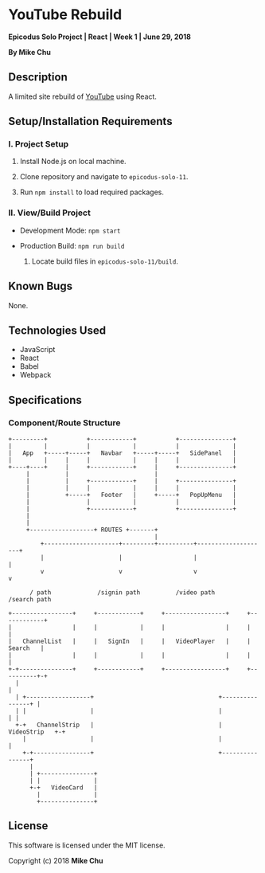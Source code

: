 # YouTube Rebuild

**Epicodus Solo Project | React | Week 1 | June 29, 2018**

**By Mike Chu**

## Description

A limited site rebuild of [YouTube](https://www.youtube.com/) using React.

## Setup/Installation Requirements

### I. Project Setup

1. Install Node.js on local machine.

2. Clone repository and navigate to `epicodus-solo-11`.

3. Run `npm install` to load required packages.

### II. View/Build Project

- Development Mode: `npm start`

- Production Build: `npm run build`

  1. Locate build files in `epicodus-solo-11/build`.

## Known Bugs

None.

## Technologies Used

- JavaScript
- React
- Babel
- Webpack

## Specifications

### Component/Route Structure

```
+---------+           +------------+           +---------------+
|         |           |            |           |               |
|   App   +-----+-----+   Navbar   +-----+-----+   SidePanel   |
|         |     |     |            |     |     |               |
+----+----+     |     +------------+     |     +---------------+
     |          |                        |
     |          |     +------------+     |     +---------------+
     |          |     |            |     |     |               |
     |          +-----+   Footer   |     +-----+   PopUpMenu   |
     |                |            |           |               |
     |                +------------+           +---------------+
     |
     |
     +------------------+ ROUTES +-------+
                                         |
         +---------------------+---------+----------+--------------------+
         |                     |                    |                    |
         v                     v                    v                    v

      / path             /signin path          /video path          /search path

+-----------------+     +------------+     +-----------------+     +------------+
|                 |     |            |     |                 |     |            |
|   ChannelList   |     |   SignIn   |     |   VideoPlayer   |     |   Search   |
|                 |     |            |     |                 |     |            |
+-+---------------+     +------------+     +-----------------+     +----------+-+
  |                                                                           |
  | +------------------+                                   +----------------+ |
  | |                  |                                   |                | |
  +-+   ChannelStrip   |                                   |   VideoStrip   +-+
    |                  |                                   |                |
    +-+----------------+                                   +----------------+
      |
      | +---------------+
      | |               |
      +-+   VideoCard   |
        |               |
        +---------------+
```


## License

This software is licensed under the MIT license.

Copyright (c) 2018 **Mike Chu**
